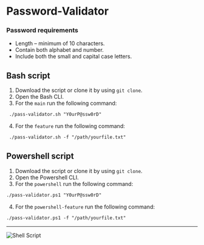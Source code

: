 # Password-Validator
### Password requirements
 - Length – minimum of 10 characters.
 - Contain both alphabet and number.
 - Include both the small and capital case letters.


## Bash script 
1. Download the script or clone it by using `git clone`.
2. Open the Bash CLI.
3. For the `main` run the following command:  
```diff
 ./pass-validator.sh "Y0urP@ssw0rD"
```
4. For the `feature` run the following command: 
```diff
 ./pass-validator.sh -f "/path/yourfile.txt"
```

## Powershell script
1. Download the script or clone it by using `git clone`.
2. Open the Powershell CLI.
3. For the `powershell` run the following command:
```diff  
./pass-validator.ps1 "Y0urP@ssw0rD"
```
4. For the `powershell-feature` run the following command:  
```diff 
./pass-validator.ps1 -f "/path/yourfile.txt"
```     
---

![Shell Script](https://img.shields.io/badge/shell_script-%23121011.svg?style=for-the-badge&logo=gnu-bash&logoColor=white)
